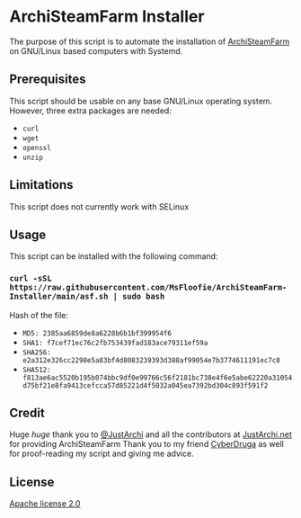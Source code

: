 # ArchiSteamFarm Installer
The purpose of this script is to automate the installation of [ArchiSteamFarm](https://github.com/JustArchiNET/ArchiSteamFarm) on GNU/Linux based computers with Systemd.

## Prerequisites
This script should be usable on any base GNU/Linux operating system. However, three extra packages are needed:
 - `curl`
 - `wget`
 - `openssl`
 - `unzip`

## Limitations
This script does not currently work with SELinux

## Usage
This script can be installed with the following command:

### `curl -sSL https://raw.githubusercontent.com/MsFloofie/ArchiSteamFarm-Installer/main/asf.sh | sudo bash`
Hash of the file:
- `MD5: 2385aa6859de8a6228b6b1bf399954f6`
- `SHA1: f7cef71ec76c2fb753439fad183ace79311ef59a`
- `SHA256: e2a312e326cc2298e5a83bf4d8083239393d388af99054e7b3774611191ec7c0`
- `SHA512: f813ae6ac5520b195b074bbc9df0e99766c56f2181bc738e4f6e5abe62220a31054d75bf21e8fa9413cefcca57d85221d4f5032a045ea7392bd304c893f591f2`

## Credit
Huge *huge* thank you to [@JustArchi](https://github.com/JustArchi) and all the contributors at [JustArchi.net](https://github.com/JustArchiNET) for providing ArchiSteamFarm
Thank you to my friend [CyberDruga](https://github.com/kabessao/) as well for proof-reading my script and giving me advice.

## License
[Apache license 2.0](https://apache.org/licenses/LICENSE-2.0)
